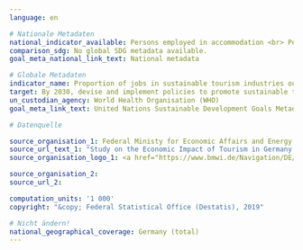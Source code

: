 ```yaml
---
language: en

# Nationale Metadaten
national_indicator_available: Persons employed in accommodation <br> Persons employed in tourism industries
comparison_sdg: No global SDG metadata available.
goal_meta_national_link_text: National metadata

# Globale Metadaten
indicator_name: Proportion of jobs in sustainable tourism industries out of total tourism jobs
target: By 2030, devise and implement policies to promote sustainable tourism that creates jobs and promotes local culture and products
un_custodian_agency: World Health Organisation (WHO)
goal_meta_link_text: United Nations Sustainable Development Goals Metadata

# Datenquelle

source_organisation_1: Federal Ministy for Economic Affairs and Energy (BMWI)
source_url_text_1: "Study on the Economic Impact of Tourism in Germany (Only available in German)"
source_organisation_logo_1: <a href="https://www.bmwi.de/Navigation/DE/Home/home.html"><img src=https://g205sdgs.github.io/sdg-indicators/public/LogosEn/bmwi.png" alt="Logo BMWI” /></a>

source_organisation_2:
source_url_2:

computation_units: '1 000'
copyright: "&copy; Federal Statistical Office (Destatis), 2019"

# Nicht ändern!
national_geographical_coverage: Germany (total)
---
```

